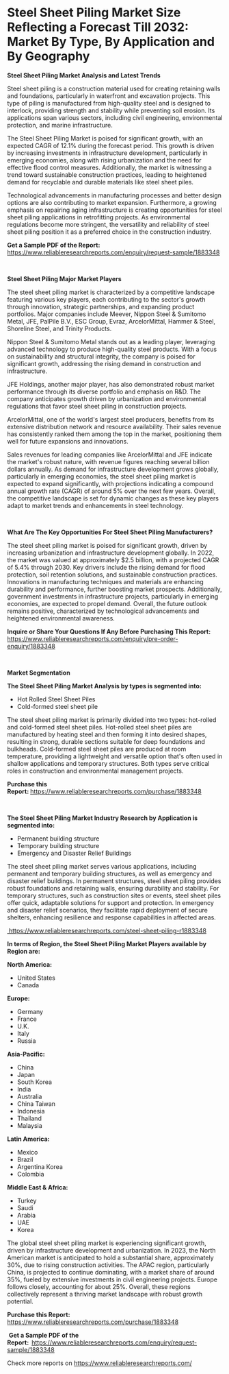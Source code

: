 <p><h1>Steel Sheet Piling Market Size Reflecting a Forecast Till 2032: Market By Type, By Application and By Geography</h1></p><p><strong>Steel Sheet Piling Market Analysis and Latest Trends</strong></p>
<p><p>Steel sheet piling is a construction material used for creating retaining walls and foundations, particularly in waterfront and excavation projects. This type of piling is manufactured from high-quality steel and is designed to interlock, providing strength and stability while preventing soil erosion. Its applications span various sectors, including civil engineering, environmental protection, and marine infrastructure.</p><p>The Steel Sheet Piling Market is poised for significant growth, with an expected CAGR of 12.1% during the forecast period. This growth is driven by increasing investments in infrastructure development, particularly in emerging economies, along with rising urbanization and the need for effective flood control measures. Additionally, the market is witnessing a trend toward sustainable construction practices, leading to heightened demand for recyclable and durable materials like steel sheet piles.</p><p>Technological advancements in manufacturing processes and better design options are also contributing to market expansion. Furthermore, a growing emphasis on repairing aging infrastructure is creating opportunities for steel sheet piling applications in retrofitting projects. As environmental regulations become more stringent, the versatility and reliability of steel sheet piling position it as a preferred choice in the construction industry.</p></p>
<p><strong>Get a Sample PDF of the Report:&nbsp;</strong> <a href="https://www.reliableresearchreports.com/enquiry/request-sample/1883348?utm_campaign=2216&utm_medium=2&utm_source=Github&utm_content=ia&utm_term=02042025&utm_id=steel-sheet-piling">https://www.reliableresearchreports.com/enquiry/request-sample/1883348</a></p>
<p>&nbsp;</p>
<p><strong>Steel Sheet Piling Major Market Players</strong></p>
<p><p>The steel sheet piling market is characterized by a competitive landscape featuring various key players, each contributing to the sector's growth through innovation, strategic partnerships, and expanding product portfolios. Major companies include Meever, Nippon Steel & Sumitomo Metal, JFE, PalPile B.V., ESC Group, Evraz, ArcelorMittal, Hammer & Steel, Shoreline Steel, and Trinity Products.</p><p>Nippon Steel & Sumitomo Metal stands out as a leading player, leveraging advanced technology to produce high-quality steel products. With a focus on sustainability and structural integrity, the company is poised for significant growth, addressing the rising demand in construction and infrastructure.</p><p>JFE Holdings, another major player, has also demonstrated robust market performance through its diverse portfolio and emphasis on R&D. The company anticipates growth driven by urbanization and environmental regulations that favor steel sheet piling in construction projects.</p><p>ArcelorMittal, one of the world's largest steel producers, benefits from its extensive distribution network and resource availability. Their sales revenue has consistently ranked them among the top in the market, positioning them well for future expansions and innovations.</p><p>Sales revenues for leading companies like ArcelorMittal and JFE indicate the market's robust nature, with revenue figures reaching several billion dollars annually. As demand for infrastructure development grows globally, particularly in emerging economies, the steel sheet piling market is expected to expand significantly, with projections indicating a compound annual growth rate (CAGR) of around 5% over the next few years. Overall, the competitive landscape is set for dynamic changes as these key players adapt to market trends and enhancements in steel technology.</p></p>
<p>&nbsp;</p>
<p><strong>What Are The Key Opportunities For Steel Sheet Piling Manufacturers?</strong></p>
<p><p>The steel sheet piling market is poised for significant growth, driven by increasing urbanization and infrastructure development globally. In 2022, the market was valued at approximately $2.5 billion, with a projected CAGR of 5.4% through 2030. Key drivers include the rising demand for flood protection, soil retention solutions, and sustainable construction practices. Innovations in manufacturing techniques and materials are enhancing durability and performance, further boosting market prospects. Additionally, government investments in infrastructure projects, particularly in emerging economies, are expected to propel demand. Overall, the future outlook remains positive, characterized by technological advancements and heightened environmental awareness.</p></p>
<p><strong>Inquire or Share Your Questions If Any Before Purchasing This Report:</strong> <a href="https://www.reliableresearchreports.com/enquiry/pre-order-enquiry/1883348?utm_campaign=2216&utm_medium=2&utm_source=Github&utm_content=ia&utm_term=02042025&utm_id=steel-sheet-piling">https://www.reliableresearchreports.com/enquiry/pre-order-enquiry/1883348</a></p>
<p>&nbsp;</p>
<p><strong>Market Segmentation</strong></p>
<p><strong>The Steel Sheet Piling Market Analysis by types is segmented into:</strong></p>
<p><ul><li>Hot Rolled Steel Sheet Piles</li><li>Cold-formed steel sheet pile</li></ul></p>
<p><p>The steel sheet piling market is primarily divided into two types: hot-rolled and cold-formed steel sheet piles. Hot-rolled steel sheet piles are manufactured by heating steel and then forming it into desired shapes, resulting in strong, durable sections suitable for deep foundations and bulkheads. Cold-formed steel sheet piles are produced at room temperature, providing a lightweight and versatile option that's often used in shallow applications and temporary structures. Both types serve critical roles in construction and environmental management projects.</p></p>
<p><strong>Purchase this Report:&nbsp;</strong><a href="https://www.reliableresearchreports.com/purchase/1883348?utm_campaign=2216&utm_medium=2&utm_source=Github&utm_content=ia&utm_term=02042025&utm_id=steel-sheet-piling">https://www.reliableresearchreports.com/purchase/1883348</a></p>
<p>&nbsp;</p>
<p><strong>The Steel Sheet Piling Market Industry Research by Application is segmented into:</strong></p>
<p><ul><li>Permanent building structure</li><li>Temporary building structure</li><li>Emergency and Disaster Relief Buildings</li></ul></p>
<p><p>The steel sheet piling market serves various applications, including permanent and temporary building structures, as well as emergency and disaster relief buildings. In permanent structures, steel sheet piling provides robust foundations and retaining walls, ensuring durability and stability. For temporary structures, such as construction sites or events, steel sheet piles offer quick, adaptable solutions for support and protection. In emergency and disaster relief scenarios, they facilitate rapid deployment of secure shelters, enhancing resilience and response capabilities in affected areas.</p></p>
<p><a href="https://www.reliableresearchreports.com/steel-sheet-piling-r1883348?utm_campaign=2216&utm_medium=2&utm_source=Github&utm_content=ia&utm_term=02042025&utm_id=steel-sheet-piling">&nbsp;https://www.reliableresearchreports.com/steel-sheet-piling-r1883348</a></p>
<p><strong>In terms of Region, the Steel Sheet Piling Market Players available by Region are:</strong></p>
<p>
    <p> <strong> North America: </strong>
        <ul>
            <li>United States</li>
            <li>Canada</li>
        </ul>
        </p> 
    <p> <strong> Europe: </strong>
        <ul>
            <li>Germany</li>
            <li>France</li>
            <li>U.K.</li>
            <li>Italy</li>
            <li>Russia</li>
        </ul>
        </p> 
    <p> <strong> Asia-Pacific: </strong>
        <ul>
            <li>China</li>
            <li>Japan</li>
            <li>South Korea</li>
            <li>India</li>
            <li>Australia</li>
            <li>China Taiwan</li>
            <li>Indonesia</li>
            <li>Thailand</li>
            <li>Malaysia</li>
        </ul>
        </p> 
    <p> <strong> Latin America: </strong>
        <ul>
            <li>Mexico</li>
            <li>Brazil</li>
            <li>Argentina Korea</li>
            <li>Colombia</li>
        </ul>
        </p> 
    <p> <strong> Middle East & Africa: </strong>
        <ul>
            <li>Turkey</li>
            <li>Saudi</li>
            <li>Arabia</li>
            <li>UAE</li>
            <li>Korea</li>
        </ul>
    </p>
    </p>
<p><p>The global steel sheet piling market is experiencing significant growth, driven by infrastructure development and urbanization. In 2023, the North American market is anticipated to hold a substantial share, approximately 30%, due to rising construction activities. The APAC region, particularly China, is projected to continue dominating, with a market share of around 35%, fueled by extensive investments in civil engineering projects. Europe follows closely, accounting for about 25%. Overall, these regions collectively represent a thriving market landscape with robust growth potential.</p></p>
<p><strong>Purchase this Report: </strong><a href="https://www.reliableresearchreports.com/purchase/1883348?utm_campaign=2216&utm_medium=2&utm_source=Github&utm_content=ia&utm_term=02042025&utm_id=steel-sheet-piling">https://www.reliableresearchreports.com/purchase/1883348</a></p>
<p>&nbsp;<strong>Get a Sample PDF of the Report:&nbsp;&nbsp;</strong><a href="https://www.reliableresearchreports.com/enquiry/request-sample/1883348?utm_campaign=2216&utm_medium=2&utm_source=Github&utm_content=ia&utm_term=02042025&utm_id=steel-sheet-piling">https://www.reliableresearchreports.com/enquiry/request-sample/1883348</a></p>
<p><strong></strong></p>
<p>Check more reports on <a href="https://www.reliableresearchreports.com/?utm_campaign=2216&utm_medium=2&utm_source=Github&utm_content=ia&utm_term=02042025&utm_id=steel-sheet-piling">https://www.reliableresearchreports.com/</a></p>